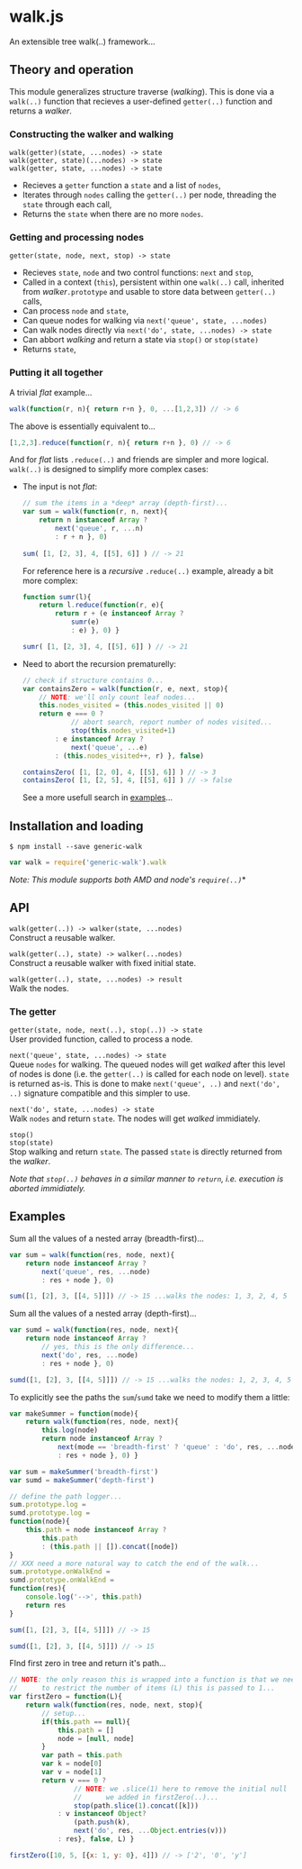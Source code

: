 # walk.js

An extensible tree walk(..) framework...


## Theory and operation

This module generalizes structure traverse (*walking*). This is done via a `walk(..)` function that recieves a user-defined `getter(..)` function and returns a *walker*.


### Constructing the walker and walking

`walk(getter)(state, ...nodes) -> state`  
`walk(getter, state)(...nodes) -> state`  
`walk(getter, state, ...nodes) -> state`  
- Recieves a `getter` function a `state` and a list of `nodes`,
- Iterates through `nodes` calling the `getter(..)` per node, threading the `state` through each call,
- Returns the `state` when there are no more `nodes`.


### Getting and processing nodes

`getter(state, node, next, stop) -> state`  
- Recieves `state`, `node` and two control functions: `next` and `stop`,
- Called in a context (`this`), persistent within one `walk(..)` call, inherited from *walker*`.prototype` and usable to store data between `getter(..)` calls,
- Can process `node` and `state`,
- Can queue nodes for walking via `next('queue', state, ...nodes)`
- Can walk nodes directly via `next('do', state, ...nodes) -> state`
- Can abbort *walking* and return a state via `stop()` or `stop(state)`
- Returns `state`,


### Putting it all together

A trivial *flat* example...
```javascript
walk(function(r, n){ return r+n }, 0, ...[1,2,3]) // -> 6
```

The above is essentially equivalent to...
```javascript
[1,2,3].reduce(function(r, n){ return r+n }, 0) // -> 6
```

And for *flat* lists `.reduce(..)` and friends are simpler and more logical. `walk(..)` is designed to simplify more complex cases:

- The input is not *flat*:
	```javascript
	// sum the items in a *deep* array (depth-first)...
	var sum = walk(function(r, n, next){
		return n instanceof Array ?
			next('queue', r, ...n)
			: r + n }, 0) 
			
	sum( [1, [2, 3], 4, [[5], 6]] ) // -> 21
	```
	For reference here is a *recursive* `.reduce(..)` example, already a bit more complex:
	```javascript
	function sumr(l){
		return l.reduce(function(r, e){
			return r + (e instanceof Array ?
				sumr(e)
				: e) }, 0) }

	sumr( [1, [2, 3], 4, [[5], 6]] ) // -> 21
	```

- Need to abort the recursion prematurelly:
	```javascript
	// check if structure contains 0...
	var containsZero = walk(function(r, e, next, stop){
		// NOTE: we'll only count leaf nodes...
		this.nodes_visited = (this.nodes_visited || 0)
		return e === 0 ? 
				// abort search, report number of nodes visited...
				stop(this.nodes_visited+1)
			: e instanceof Array ?
				next('queue', ...e)
			: (this.nodes_visited++, r) }, false)

	containsZero( [1, [2, 0], 4, [[5], 6]] ) // -> 3
	containsZero( [1, [2, 5], 4, [[5], 6]] ) // -> false
	```
	See a more usefull search in [examples](#examples)...


## Installation and loading

```shell
$ npm install --save generic-walk
```

```javascript
var walk = require('generic-walk').walk
```

*Note: This module supports both AMD and node's `require(..)`**


## API

`walk(getter(..)) -> walker(state, ...nodes)`  
Construct a reusable walker.


`walk(getter(..), state) -> walker(...nodes)`  
Construct a reusable walker with fixed initial state.


`walk(getter(..), state, ...nodes) -> result`  
Walk the nodes.


### The getter

`getter(state, node, next(..), stop(..)) -> state`  
User provided function, called to process a node.


`next('queue', state, ...nodes) -> state`  
Queue `nodes` for walking. The queued nodes will get *walked* after this level of nodes is done (i.e. the `getter(..)` is called for each node on level). `state` is returned as-is. This is done to make `next('queue', ..)` and `next('do', ..)` signature compatible and this simpler to use.


`next('do', state, ...nodes) -> state`  
Walk `nodes` and return `state`. The nodes will get *walked* immidiately.


`stop()`  
`stop(state)`  
Stop walking and return `state`. The passed `state` is directly returned from the *walker*.

*Note that `stop(..)` behaves in a similar manner to `return`, i.e. execution is aborted immidiately.*


## Examples

Sum all the values of a nested array (breadth-first)...
```javascript
var sum = walk(function(res, node, next){
	return node instanceof Array ?
		next('queue', res, ...node) 
		: res + node }, 0)

sum([1, [2], 3, [[4, 5]]]) // -> 15 ...walks the nodes: 1, 3, 2, 4, 5
```

Sum all the values of a nested array (depth-first)...
```javascript
var sumd = walk(function(res, node, next){
	return node instanceof Array ?
		// yes, this is the only difference...
		next('do', res, ...node)
		: res + node }, 0)

sumd([1, [2], 3, [[4, 5]]]) // -> 15 ...walks the nodes: 1, 2, 3, 4, 5
```

To explicitly see the paths the `sum`/`sumd` take we need to modify them a little:
```javascript
var makeSummer = function(mode){
	return walk(function(res, node, next){
		this.log(node)
		return node instanceof Array ?
			next(mode == 'breadth-first' ? 'queue' : 'do', res, ...node) 
			: res + node }, 0) }

var sum = makeSummer('breadth-first')
var sumd = makeSummer('depth-first')

// define the path logger...
sum.prototype.log = 
sumd.prototype.log =
function(node){
	this.path = node instanceof Array ?
		this.path
		: (this.path || []).concat([node])
} 
// XXX need a more natural way to catch the end of the walk...
sum.prototype.onWalkEnd = 
sumd.prototype.onWalkEnd = 
function(res){ 
	console.log('-->', this.path)
	return res
}

sum([1, [2], 3, [[4, 5]]]) // -> 15

sumd([1, [2], 3, [[4, 5]]]) // -> 15
```

FInd first zero in tree and return it's path...
```javascript
// NOTE: the only reason this is wrapped into a function is that we need
//  	to restrict the number of items (L) this is passed to 1...
var firstZero = function(L){
	return walk(function(res, node, next, stop){
		// setup...
		if(this.path == null){
			this.path = []
			node = [null, node]
		}
		var path = this.path
		var k = node[0]
		var v = node[1]
		return v === 0 ?
				// NOTE: we .slice(1) here to remove the initial null
				//		we added in firstZero(..)...
				stop(path.slice(1).concat([k]))
			: v instanceof Object?
				(path.push(k), 
				next('do', res, ...Object.entries(v)))
			: res}, false, L) }

firstZero([10, 5, [{x: 1, y: 0}, 4]]) // -> ['2', '0', 'y']
```


